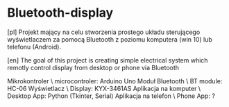 # Bluetooth-display
[pl] Projekt mający na celu stworzenia prostego układu sterującego wyświetlaczem za pomocą Bluetooth z poziomu komputera (win 10) lub telefonu (Android).

[en] The goal of this project is creating simple electrical system which remotly control display from desktop or phone via Bluetooth

Mikrokontroler \ microcontroler: Arduino Uno
Moduł Bluetooth \ BT module: HC-06
Wyświetlacz \ Display: KYX-3461AS
Aplikacja na komputer \ Desktop App: Python (Tkinter, Serial)
Aplikacja na telefon \ Phone App: ?
